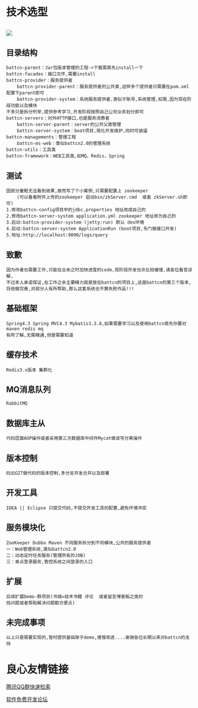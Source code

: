 # 技术选型 #
 ![](http://static.battcn.com/battcn3.0/battcn3.0-framework.png)
------
## 目录结构 ##
	battcn-parent：Jar包版本管理的工程->下载需首先install一下
	battcn-facades：接口文件,需要install
	battcn-provider：服务提供者
		battcn-provider-parent：服务提供者的公共类,这样多个提供者只需要在pom.xml配置下parent即可
		battcn-provider-system：系统服务提供者,类似于账号,系统管理,权限,因为现在阶段功能以及模块
	不多只是拆分列举,提供参考学习,开发阶段按照自己公司业务划分即可
	battcn-servers：对外HTTP接口,也是服务消费者
		battcn-server-parent：server的公共父类管理
		battcn-server-system：boot项目,简化开发维护,同时可装逼
	battcn-managements：管理工程
		battcn-ms-web：类似battcn2.0的管理系统
	battcn-utils：工具类
	battcn-framework：WEB工具类,如MQ，Redis，Spring

## 测试 ##
	因部分童鞋无法看到效果,故而写了个小案例,只需要配置上 zookeeper 
        (可以看看附件上传的zookeeper 启动bin/zkServer.cmd  或者 zkServer.sh即可)
	1.修改battcn-config项目中的jdbc.properties 地址改成自己的
	2.修改battcn-server-system application.yml zookeeper 地址改为自己的
	3.启动:battcn-provider-system (jetty:run) 默认 dev环境
	4.启动:battcn-server-system ApplicationRun (boot项目,专门做接口开发)
	5.地址:http://localhost:9090/logs/query
	
	
	
	
## 致歉 ##
	因为作者也需要工作,只能在业余之时加快进度的code,现阶段开发也许比较缓慢,请各位看官谅解,
	不过本人承诺保证,在工作之余主要精力就是放在battcn的项目上,这是battcn的第三个版本,
	将他做完善,对部分人有所帮助,那么这套系统也不算失败作品!!!
## 基础框架 ##
	Spring4.3 Spring MVC4.3 Mybatis3.3.8,如果需要学习以及使用battcn首先你要对maven redis mq 
	有所了解,无需精通,但是需要知道
## 缓存技术	##
	Redis3.x版本 集群化
## MQ消息队列 ##
	RabbitMQ
## 数据库主从 ##
	代码层面AOP操作或者采用第三方数据库中间件Mycat做读写分离操作
## 版本控制 ##
	码云GIT做代码的版本控制,多分支开发合并以及部署
## 开发工具  ##
	IDEA || Eclipse 只提交代码,不提交开发工具的配置,避免环境冲突
## 服务模块化 ##
	ZooKeeper Dubbo Maven 不同服务拆分到不同模块,公共的服务提供者
	一：Web管理系统,类似battcn2.0
	二：动态定时任务服务(管理所有的JOB)
	三：单点登录服务,管控系统之间登录的入口
## 扩展  ##
	后续扩展Demo-群项目(书城=技术书籍 评论  或者留言博客板之类的
	找问题或者帮助解决问题都方便点)
## 未完成事项 ##
	以上只是需要实现的,暂时提供基础架子demo,慢慢改进....谢谢各位长期以来对battcn的支持

















 # 良心友情链接

[腾讯QQ群快速检索](http://u.720life.cn/s/8cf73f7c)

[软件免费开发论坛](http://u.720life.cn/s/bbb01dc0)